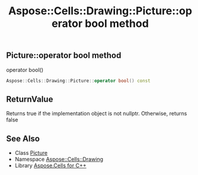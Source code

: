 ﻿---
title: Aspose::Cells::Drawing::Picture::operator bool method
linktitle: operator bool
second_title: Aspose.Cells for C++ API Reference
description: 'Aspose::Cells::Drawing::Picture::operator bool method. operator bool() in C++.'
type: docs
weight: 400
url: /cpp/aspose.cells.drawing/picture/operator_bool/
---
## Picture::operator bool method


operator bool()

```cpp
Aspose::Cells::Drawing::Picture::operator bool() const
```


## ReturnValue

Returns true if the implementation object is not nullptr. Otherwise, returns false

## See Also

* Class [Picture](../)
* Namespace [Aspose::Cells::Drawing](../../)
* Library [Aspose.Cells for C++](../../../)
